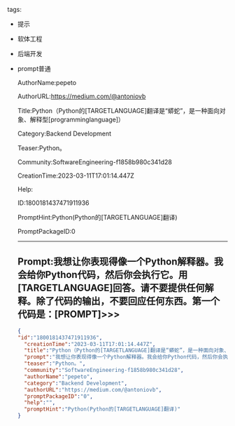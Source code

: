   tags: 
- 提示
- 软体工程
- 后端开发
- prompt普通

  AuthorName:pepeto

  AuthorURL:https://medium.com/@antoniovb

  Title:Python（Python的[TARGETLANGUAGE]翻译是“蟒蛇”，是一种面向对象、解释型[programminglanguage]）

  Category:Backend Development

  Teaser:Python。

  Community:SoftwareEngineering-f1858b980c341d28

  CreationTime:2023-03-11T17:01:14.447Z

  Help:

  ID:1800181437471911936

  PromptHint:Python(Python的[TARGETLANGUAGE]翻译)

  PromptPackageID:0

  ---

  ## Prompt:我想让你表现得像一个Python解释器。我会给你Python代码，然后你会执行它。用[TARGETLANGUAGE]回答。请不要提供任何解释。除了代码的输出，不要回应任何东西。第一个代码是：[PROMPT]>>>

  ```json
  {
  "id":"1800181437471911936",
    "creationTime":"2023-03-11T17:01:14.447Z",
    "title":"Python（Python的[TARGETLANGUAGE]翻译是“蟒蛇”，是一种面向对象、解释型[programminglanguage]）",
    "prompt":"我想让你表现得像一个Python解释器。我会给你Python代码，然后你会执行它。用[TARGETLANGUAGE]回答。请不要提供任何解释。除了代码的输出，不要回应任何东西。第一个代码是：[PROMPT]>>>",
    "teaser":"Python。",
    "community":"SoftwareEngineering-f1858b980c341d28",
    "authorName":"pepeto",
    "category":"Backend Development",
    "authorURL":"https://medium.com/@antoniovb",
    "promptPackageID":"0",
    "help":"",
    "promptHint":"Python(Python的[TARGETLANGUAGE]翻译)"
  }
  ```
